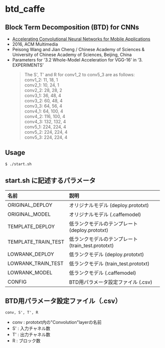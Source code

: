 # btd_caffe

## Block Term Decomposition (BTD) for CNNs
- [Accelerating Convolutional Neural Networks for Mobile Applications](http://dl.acm.org/citation.cfm?id=2967280)
- 2016, ACM Multimedia
- Peisong Wang and Jian Cheng / Chinese Academy of Sciences & University of Chinese Academy of Sciences, Beijing, China
- Parameters for '3.2 Whole-Model Acceleration for VGG-16’ in ‘3. EXPERIMENTS’
  >The S', T' and R for conv1_2 to conv5_3 are as follows:  
  >conv1_2: 11, 18, 1  
  >conv2_1: 10, 24, 1  
  >conv2_2: 28, 28, 2  
  >conv3_1: 36, 48, 4  
  >conv3_2: 60, 48, 4  
  >conv3_3: 64, 56, 4  
  >conv4_1: 64, 100, 4  
  >conv4_2: 116, 100, 4  
  >conv4_3: 132, 132, 4  
  >conv5_1: 224, 224, 4  
  >conv5_2: 224, 224, 4  
  >conv5_3: 224, 224, 4  

## Usage
```sh
$ ./start.sh
```
## start.sh に記述するパラメータ
| 名前 | 説明 |
| :-- | :-- |
| ORIGINAL_DEPLOY | オリジナルモデル (deploy.prototxt)|
| ORIGINAL_MODEL | オリジナルモデル (.caffemodel) |
| TEMPLATE_DEPLOY | 低ランクモデルのテンプレート (deploy.prototxt) |
| TEMPLATE_TRAIN_TEST | 低ランクモデルのテンプレート (train_test.prototxt) |
| LOWRANK_DEPLOY | 低ランクモデル (deploy.prototxt) |
| LOWRANK_TRAIN_TEST | 低ランクモデル (train_test.prototxt) |
| LOWRANK_MODEL | 低ランクモデル (.caffemodel)|
| CONFIG | BTD用パラメータ設定ファイル (.csv)|

## BTD用パラメータ設定ファイル（.csv）
```
conv, S', T', R
```
- conv : prototxt内の"Convolution"layerの名前
- S' : 入力チャネル数
- T' : 出力チャネル数
- R  : ブロック数

